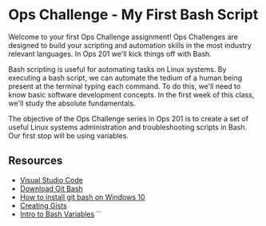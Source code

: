 # Ops Challenge - My First Bash Script

Welcome to your first Ops Challenge assignment! Ops Challenges are designed to build your scripting and automation skills in the most industry relevant languages. In Ops 201 we'll kick things off with Bash.

Bash scripting is useful for automating tasks on Linux systems. By executing a bash script, we can automate the tedium of a human being present at the terminal typing each command. To do this, we'll need to know basic software development concepts. In the first week of this class, we'll study the absolute fundamentals.

The objective of the Ops Challenge series in Ops 201 is to create a set of useful Linux systems administration and troubleshooting scripts in Bash. Our first stop will be using variables.

## Resources

- [Visual Studio Code](https://code.visualstudio.com/)
- [Download Git Bash](https://git-scm.com/downloads)
- [How to install git bash on Windows 10](https://www.stanleyulili.com/git/how-to-install-git-bash-on-windows/)
- [Creating Gists](https://docs.github.com/en/free-pro-team@latest/github/writing-on-github/creating-gists)
- [Intro to Bash Variables](https://ryanstutorials.net/bash-scripting-tutorial/bash-variables.php)
``
